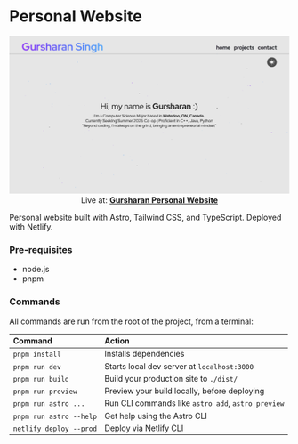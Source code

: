 # Personal Website

<p align="center">
    <a href="https://gursharan007.netlify.app/">
        <img src="src/images/project-thumbnails/personal-website.png">
    </a>
    Live at:
        <a href="https://gursharan007.netlify.app/">
            <b>Gursharan Personal Website</b>
        </a>
</p>
Personal website built with Astro, Tailwind CSS, and TypeScript. Deployed with Netlify.


### Pre-requisites

- node.js
- pnpm

### Commands

All commands are run from the root of the project, from a terminal:

| Command                 | Action                                             |
| :---------------------- | :------------------------------------------------- |
| `pnpm install`          | Installs dependencies                              |
| `pnpm run dev`          | Starts local dev server at `localhost:3000`        |
| `pnpm run build`        | Build your production site to `./dist/`            |
| `pnpm run preview`      | Preview your build locally, before deploying       |
| `pnpm run astro ...`    | Run CLI commands like `astro add`, `astro preview` |
| `pnpm run astro --help` | Get help using the Astro CLI                       |
| `netlify deploy --prod` | Deploy via Netlify CLI                             |
